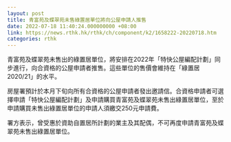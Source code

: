```yaml
---
layout: post
title: 青富苑及蝶翠苑未售綠置居單位將向公屋申請人推售
date: 2022-07-18 11:40:24.000000000 +08:00
link: https://news.rthk.hk/rthk/ch/component/k2/1658222-20220718.htm
categories: rthk
---
```


青富苑及蝶翠苑未售出的綠置居單位，將安排在2022年「特快公屋編配計劃」同步進行，向合資格的公屋申請者推售。這些單位的售價會維持在「綠置居2020/21」的水平。

房屋署預計於本月下旬向所有合資格的公屋申請者發出邀請信。合資格申請者可選擇申請「特快公屋編配計劃」及申請購買青富苑及蝶翠苑未售出綠置居單位，至於申請購買未售出綠置居單位的申請人須繳交250元申請費。

署方表示，曾受惠於資助自置居所計劃的業主及其配偶，不可再度申請青富苑及蝶翠苑未售出綠置居單位。
